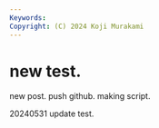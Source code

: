 ```yaml
---
Keywords:
Copyright: (C) 2024 Koji Murakami
---
```


# new test.

new post.
push github.
making script.

20240531
update test.

